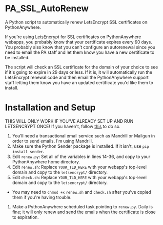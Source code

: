 # PA_SSL_AutoRenew
A Python script to automatically renew LetsEncrypt SSL certificates on PythonAnywhere.

If you're using LetsEncrypt for SSL certificates on PythonAnywhere webapps, you probably know that your certificate expires every 90 days. You probably also know that you can't configure an autorenewal since you need to email the PA staff and let them know you have a new certificate to be installed.

The script will check an SSL certificate for the domain of your choice to see if it's going to expire in 29 days or less. If it is, it will automatically run the LetsEncrypt renewal code and then email the PythonAnywhere support staff letting them know you have an updated certificate you'd like them to install.

# Installation and Setup
THIS WILL ONLY WORK IF YOU'VE ALREADY SET UP AND RUN LETSENCRYPT ONCE! If you haven't, follow [this](https://help.pythonanywhere.com/pages/LetsEncrypt/) to do so.


1. You'll need a transactional email service such as Mandrill or Mailgun in order to send emails. I'm using Mandrill. 
1. Make sure the Python Sender package is installed. If it isn't, use `pip install sender`.
1. Edit `renew.py`: Set all of the variables in lines 14-36, and copy to your PythonAnywhere home directory.
1. Edit `renew.sh`: Replace `YOUR_TLD_HERE` with your webapp's top-level domain and copy to the `letsencrypt/` directory.
1. Edit `check.sh`: Replace `YOUR_TLD_HERE` with your webapp's top-level domain and copy to the `letsencrypt/` directory.
* You may need to `chmod +x` `renew.sh` and `check.sh` after you've copied them if you're having trouble.
1. Make a PythonAnywhere scheduled task pointing to `renew.py`. Daily is fine; it will only renew and send the emails when the certificate is close to expiration.
